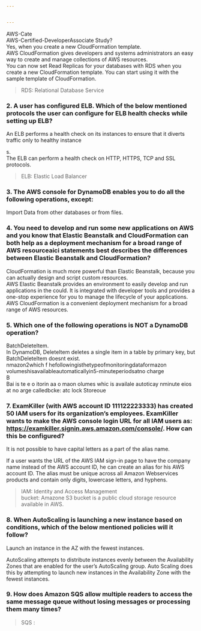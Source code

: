 ```yaml
---


---
```


<p>AWS-Cate<br>
AWS-Certified-DeveloperAssociate Study?<br>
Yes, when you create a new CloudFormation template.<br>
AWS CloudFormation gives developers and systems administrators an easy way to create and manage collections of AWS resources.<br>
You can now set Read Replicas for your databases with RDS when you create a new CloudFormation template. You can start using it with the sample template of CloudFormation.</p>
<blockquote>
<p>RDS:  Relational Database Service</p>
</blockquote>
<h3 id="a-user-has-configured-elb.-which-of-the-below-mentioned-protocols-the-user-can-configure-for-elb-health-checks-while-setting-up-elb">2. A user has configured ELB. Which of the below mentioned protocols the user can configure for ELB health checks while setting up ELB?</h3>
<p>An ELB performs a health check on its instances to ensure that it diverts traffic only to healthy instance</p>
<p>s.<br>
The ELB can perform a health check on HTTP, HTTPS, TCP and SSL protocols.</p>
<blockquote>
<p>ELB: Elastic Load Balancer</p>
</blockquote>
<h3 id="the-aws-console-for-dynamodb-enables-you-to-do-all-the-following-operations-except">3. The AWS console for DynamoDB enables you to do all the following operations, except:</h3>
<p>Import Data from other databases or from files.</p>
<h3 id="you-need-to-develop-and-run-some-new-applications-on-aws-and-you-know-that-elastic-beanstalk-and-cloudformation-can-both-help-as-a-deployment-mechanism-for-a-broad-range-of-aws-resourceaici-statements-best-describes-the-differences-between-elastic-beanstalk-and-cloudformation">4. You need to develop and run some new applications on AWS and you know that Elastic Beanstalk and CloudFormation can both help as a deployment mechanism for a broad range of AWS resourceaici statements best describes the differences between Elastic Beanstalk and CloudFormation?</h3>
<p>CloudFormation is much more powerful than Elastic Beanstalk, because you can actually design and script custom resources.<br>
AWS Elastic Beanstalk provides an environment to easily develop and run applications in the could. It is integrated with developer tools and provides a one-stop experience for you to manage the lifecycle of your applications. AWS CloudFormation is a convenient deployment mechanism for a broad range of AWS resources.</p>
<h3 id="which-one-of-the-following-operations-is-not-a-dynamodb-operation">5. Which one of the following operations is NOT a DynamoDB operation?</h3>
<p>BatchDeleteItem.<br>
In DynamoDB, DeleteItem deletes a single item in a table by primary key, but BatchDeleteItem doesnt exist.<br>
nmazon2which f hefollowingisthetypeofmonitoringdataformazon volumeshisavailableautomaticallyin5-minuteperiodsatno charge<br>
B<br>
Bai is te e o itorin aa o maon  olumes whic is availale autoticay nminute eios at no arge calledbcke: atc lock Storeoue</p>
<h3 id="examkiller-with-aws-account-id-111122223333-has-created-50-iam-users-for-its-organizations-employees.-examkiller-wants-to-make-the-aws-console-login-url-for-all-iam-users-as-httpsexamkiller.signin.aws.amazon.comconsole.-how-can-this-be-configured">7. ExamKiller (with AWS account ID 111122223333) has created 50 IAM users for its organization’s employees. ExamKiller wants to make the AWS console login URL for all IAM users as: <a href="https://examkiller.signin.aws.amazon.com/console/">https://examkiller.signin.aws.amazon.com/console/</a>. How can this be configured?</h3>
<p>It is not possible to have capital letters as a part of the alias name.</p>
<p>If a user wants the URL of the AWS IAM sign-in page to have the company name instead of the AWS account ID, he can create an alias for his AWS account ID. The alias must be unique across all Amazon Webservices products and contain only digits, lowercase letters, and hyphens.</p>
<blockquote>
<p>IAM: Identity and Access Management<br>
bucket: Amazone S3 bucket is a public cloud storage resource available in AWS.</p>
</blockquote>
<h3 id="when-autoscaling-is-launching-a-new-instance-based-on-conditions-which-of-the-below-mentioned-policies-will-it-follow">8. When AutoScaling is launching a new instance based on conditions, which of the below mentioned policies will it follow?</h3>
<p>Launch an instance in the AZ with the fewest instances.</p>
<p>AutoScaling attempts to distribute instances evenly between the Availability Zones that are enabled for the user’s AutoScaling group. Auto Scaling does this by attempting to launch new instances in the Availability Zone with the fewest instances.</p>

### 9. How does Amazon SQS allow multiple readers to access the same message queue without losing messages or processing them many times?

> SQS : 
<!--stackedit_data:
eyJoaXN0b3J5IjpbLTE0NzUyMjgzMDMsLTEwMTAxMzcyMDddfQ
==
-->
